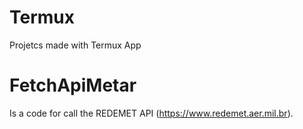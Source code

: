 # Termux
Projetcs made with Termux App

# FetchApiMetar
Is a code for call the REDEMET API (https://www.redemet.aer.mil.br).
